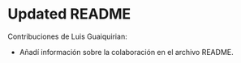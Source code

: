 # Updated README

Contribuciones de Luis Guaiquirian:

- Añadí información sobre la colaboración en el archivo README.

